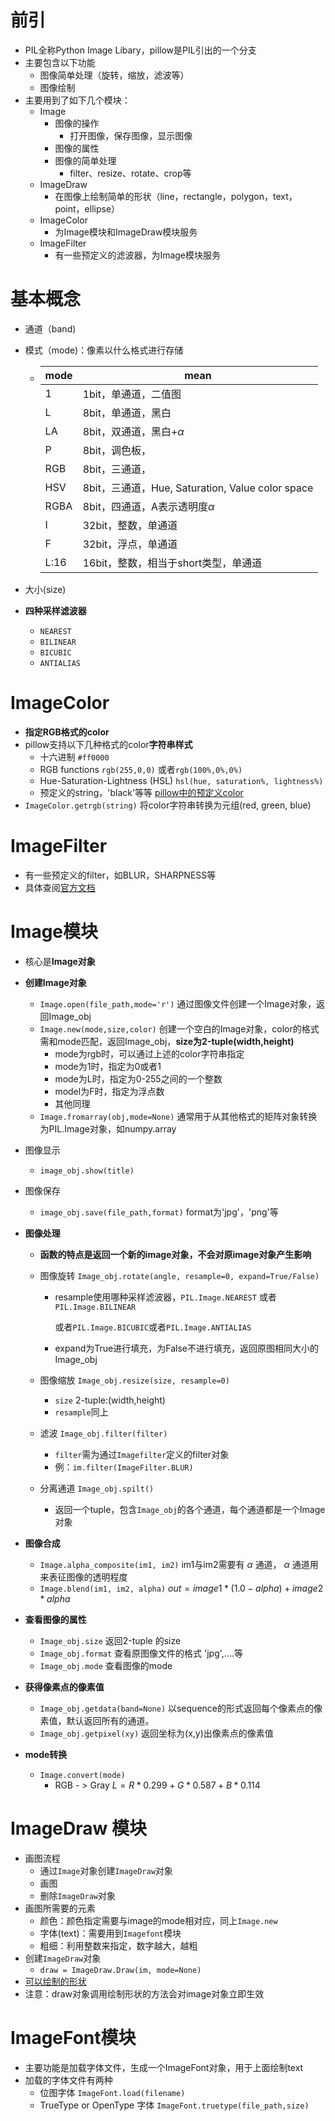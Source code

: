 # 前引

- PIL全称Python Image Libary，pillow是PIL引出的一个分支
- 主要包含以下功能
  - 图像简单处理（旋转，缩放，滤波等）
  - 图像绘制
- 主要用到了如下几个模块：
  - Image
    - 图像的操作
      - 打开图像，保存图像，显示图像
    - 图像的属性
    - 图像的简单处理
      - filter、resize、rotate、crop等
  - ImageDraw
    - 在图像上绘制简单的形状（line，rectangle，polygon，text，point，ellipse）
  - ImageColor
    - 为Image模块和ImageDraw模块服务
  - ImageFilter
    - 有一些预定义的滤波器，为Image模块服务

# 基本概念

- 通道（band) 

- 模式（mode)：像素以什么格式进行存储

  - | mode | mean                                             |
    | ---- | ------------------------------------------------ |
    | 1    | 1bit，单通道，二值图                             |
    | L    | 8bit，单通道，黑白                               |
    | LA   | 8bit，双通道，黑白+$\alpha$                      |
    | P    | 8bit，调色板，                                   |
    | RGB  | 8bit，三通道，                                   |
    | HSV  | 8bit，三通道，Hue, Saturation, Value color space |
    | RGBA | 8bit，四通道，A表示透明度$\alpha$                |
    | I    | 32bit，整数，单通道                              |
    | F    | 32bit，浮点，单通道                              |
    | L:16 | 16bit，整数，相当于short类型，单通道             |

- 大小(size)

- **四种采样滤波器**

  - `NEAREST`
  - `BILINEAR`
  - `BICUBIC`
  - `ANTIALIAS`



# ImageColor

- **指定RGB格式的color**
- pillow支持以下几种格式的color**字符串样式**
  - 十六进制 `#ff0000`
  - RGB functions   `rgb(255,0,0)` 或者`rgb(100%,0%,0%)`
  - Hue-Saturation-Lightness (HSL)  `hsl(hue, saturation%, lightness%)`
  - 预定义的string，'black'等等 [pillow中的预定义color](https://pillow-cn.readthedocs.io/zh_CN/latest/_modules/PIL/ImageColor.html#getrgb)
- `ImageColor.getrgb(string)`  将color字符串转换为元组(red, green, blue)



# ImageFilter

- 有一些预定义的filter，如BLUR，SHARPNESS等
- 具体查阅[官方文档](https://pillow-cn.readthedocs.io/zh_CN/latest/reference/ImageFilter.html)



# Image模块

- 核心是**Image对象**

- **创建Image对象**
  - `Image.open(file_path,mode='r')`  通过图像文件创建一个Image对象，返回Image_obj
  - `Image.new(mode,size,color)`   创建一个空白的Image对象，color的格式需和mode匹配，返回Image_obj，**size为2-tuple(width,height)**
    - mode为rgb时，可以通过上述的color字符串指定
    - mode为1时，指定为0或者1
    - mode为L时，指定为0-255之间的一个整数
    - model为F时，指定为浮点数
    - 其他同理
  - `Image.fromarray(obj,mode=None)` 通常用于从其他格式的矩阵对象转换为PIL.Image对象，如numpy.array
  
- 图像显示
  
  - `image_obj.show(title)`   
  
- 图像保存
  
  - `image_obj.save(file_path,format)`    format为'jpg'，'png'等
  
- **图像处理**

  - **函数的特点是返回一个新的image对象，不会对原image对象产生影响**

  - 图像旋转   `Image_obj.rotate(angle, resample=0, expand=True/False)`   

    - resample使用哪种采样滤波器，`PIL.Image.NEAREST`  或者`PIL.Image.BILINEAR`

      或者`PIL.Image.BICUBIC`或者`PIL.Image.ANTIALIAS`

    - expand为True进行填充，为False不进行填充，返回原图相同大小的Image_obj

  - 图像缩放  `Image_obj.resize(size, resample=0)` 

    - `size` 2-tuple:(width,height)
    - `resample`同上

  - 滤波 `Image_obj.filter(filter)`  

    - `filter`需为通过`Imagefilter`定义的filter对象
    - 例：`im.filter(ImageFilter.BLUR)`

  - 分离通道 `Image_obj.spilt()`  

    - 返回一个tuple，包含`Image_obj`的各个通道，每个通道都是一个Image对象

- **图像合成**

  - `Image.alpha_composite(im1, im2)`   im1与im2需要有 $\alpha$ 通道， $\alpha$ 通道用来表征图像的透明程度
  - `Image.blend(im1, im2, alpha)`   $out = image1 * (1.0 - alpha) + image2 * alpha$   

- **查看图像的属性**
  
  - `Image_obj.size`  返回2-tuple 的size
  - `Image_obj.format`   查看原图像文件的格式 'jpg',....等
  - `Image_obj.mode`   查看图像的mode
  
- **获得像素点的像素值**
  
  - `Image_obj.getdata(band=None)` 以sequence的形式返回每个像素点的像素值，默认返回所有的通道。
  - `Image_obj.getpixel(xy)` 返回坐标为(x,y)出像素点的像素值

- **mode转换**
  - `Image.convert(mode)` 
    - RGB - > Gray $L = R * 0.299 + G * 0.587 + B * 0.114$



# ImageDraw 模块

- 画图流程
  - 通过`Image`对象创建`ImageDraw`对象
  - 画图
  - 删除`ImageDraw`对象
- 画图所需要的元素
  - 颜色：颜色指定需要与image的mode相对应，同上`Image.new`
  - 字体(text)：需要用到`Imagefont`模块
  - 粗细：利用整数来指定，数字越大，越粗
- 创建`ImageDraw`对象
  - `draw = ImageDraw.Draw(im, mode=None)`    
- [可以绘制的形状](https://pillow-cn.readthedocs.io/zh_CN/latest/reference/ImageDraw.html#example-draw-a-gray-cross-over-an-image)
- 注意：draw对象调用绘制形状的方法会对image对象立即生效



# ImageFont模块

- 主要功能是加载字体文件，生成一个ImageFont对象，用于上面绘制text
- 加载的字体文件有两种
  - 位图字体  `ImageFont.load(filename)`
  - TrueType or OpenType 字体   `ImageFont.truetype(file_path,size)`